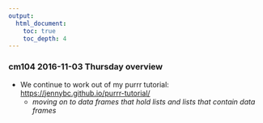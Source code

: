 ```yaml
---
output:
  html_document:
    toc: true
    toc_depth: 4
---
```


### cm104 2016-11-03 Thursday overview

  * We continue to work out of my purrr tutorial: https://jennybc.github.io/purrr-tutorial/
    * *moving on to data frames that hold lists and lists that contain data frames*
